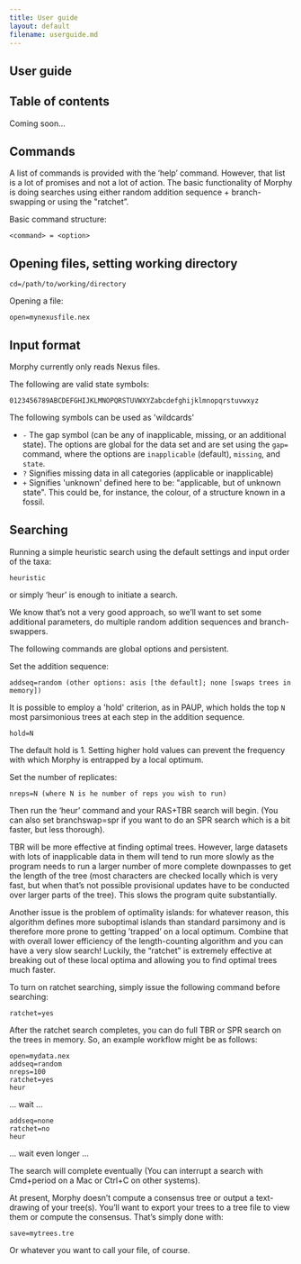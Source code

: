 ```yaml
---
title: User guide
layout: default
filename: userguide.md
---
```


## User guide

## Table of contents

Coming soon...

## Commands

A list of commands is provided with the ‘help’ command. However, that list is a lot of promises and not a lot of action. The basic functionality of Morphy is doing searches using either random addition sequence + branch-swapping or using the "ratchet”.

Basic command structure:

	<command> = <option>

## Opening files, setting working directory 

	cd=/path/to/working/directory

Opening a file:

	open=mynexusfile.nex

## Input format

Morphy currently only reads Nexus files.

The following are valid state symbols:

	0123456789ABCDEFGHIJKLMNOPQRSTUVWXYZabcdefghijklmnopqrstuvwxyz

The following symbols can be used as 'wildcards' 

* `-` The gap symbol (can be any of inapplicable, missing, or an additional state). The options are global for the data set and are set using the `gap=` command, where the options are `inapplicable` (default), `missing`, and `state`.
* `?` Signifies missing data in all categories (applicable or inapplicable)
* `+` Signifies 'unknown' defined here to be: "applicable, but of unknown state". This could be, for instance, the colour, of a structure known in a fossil.

## Searching
Running a simple heuristic search using the default settings and input order of the taxa:

	heuristic

or simply ‘heur’ is enough to initiate a search.

We know that’s not a very good approach, so we’ll want to set some additional parameters, do multiple random addition sequences and branch-swappers.

The following commands are global options and persistent.

Set the addition sequence:

	addseq=random (other options: asis [the default]; none [swaps trees in memory])

It is possible to employ a 'hold' criterion, as in PAUP, which holds the top `N` most parsimonious trees at each step in the addition sequence. 

	hold=N

The default hold is 1. Setting higher hold values can prevent the frequency with which Morphy is entrapped by a local optimum.

Set the number of replicates:

	nreps=N (where N is he number of reps you wish to run)

Then run the ‘heur’ command and your RAS+TBR search will begin. (You can also set branchswap=spr if you want to do an SPR search which is a bit faster, but less thorough).

TBR will be more effective at finding optimal trees. 
However, large datasets with lots of inapplicable data in them will tend to run more slowly as the program needs to run a larger number of more complete downpasses to get the length of the tree (most characters are checked locally which is very fast, but when that’s not possible provisional updates have to be conducted over larger parts of the tree). 
This slows the program quite substantially.

Another issue is the problem of optimality islands: for whatever reason, this algorithm defines more suboptimal islands than standard parsimony and is therefore more prone to getting ’trapped’ on a local optimum. Combine that with overall lower efficiency of the length-counting algorithm and you can have a very slow search! Luckily, the “ratchet” is extremely effective at breaking out of these local optima and allowing you to find optimal trees much faster.

To turn on ratchet searching, simply issue the following command before searching:

	ratchet=yes

After the ratchet search completes, you can do full TBR or SPR search on the trees in memory. So, an example workflow might be as follows:

	open=mydata.nex
	addseq=random
	nreps=100
	ratchet=yes
	heur

… wait …

	addseq=none
	ratchet=no
	heur

… wait even longer …

The search will complete eventually (You can interrupt a search with Cmd+period on a Mac or Ctrl+C on other systems).

At present, Morphy doesn’t compute a consensus tree or output a text-drawing of your tree(s). You’ll want to export your trees to a tree file to view them or compute the consensus.
That’s simply done with:

	save=mytrees.tre 

Or whatever you want to call your file, of course. 


